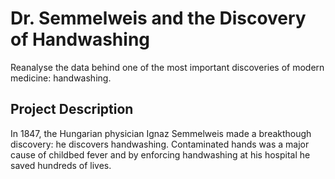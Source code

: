 # Dr. Semmelweis and the Discovery of Handwashing
Reanalyse the data behind one of the most important discoveries of modern medicine: handwashing.

## Project Description
In 1847, the Hungarian physician Ignaz Semmelweis made a breakthough discovery: he discovers handwashing. Contaminated hands was a major cause of childbed fever and by enforcing handwashing at his hospital he saved hundreds of lives.
